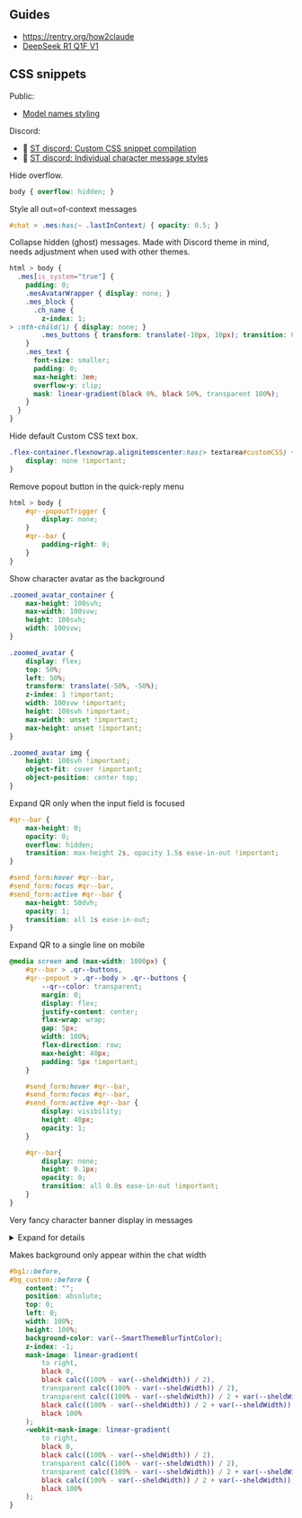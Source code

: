 ## Guides

- https://rentry.org/how2claude
- [DeepSeek R1 Q1F V1](https://rentry.org/88fr3yr5)


## CSS snippets

Public:
- [Model names styling](https://rentry.org/tavern-model-names)

Discord:
- 🧵 [ST discord: Custom CSS snippet compilation](https://discord.com/channels/1100685673633153084/1226855443586879519/1226855443586879519)
- 🧵 [ST discord: Individual character message styles](https://discord.com/channels/1100685673633153084/1335308918259454122)


Hide overflow.
```css
body { overflow: hidden; }
```

Style all out=of-context messages
```css
#chat > .mes:has(~ .lastInContext) { opacity: 0.5; }
```

Collapse hidden (ghost) messages. Made with Discord theme in mind, needs adjustment when used with other themes.
```css
html > body {
  .mes[is_system="true"] {
    padding: 0;
    .mesAvatarWrapper { display: none; }
    .mes_block {
      .ch_name {
        z-index: 1;
> :nth-child(1) { display: none; }
        .mes_buttons { transform: translate(-10px, 10px); transition: 0ms; z-index: 100; }
    }
    .mes_text {
      font-size: smaller;
      padding: 0;
      max-height: 3em;
      overflow-y: clip;
      mask: linear-gradient(black 0%, black 50%, transparent 100%);
    }
  }
}
```

Hide default Custom CSS text box.
```css
.flex-container.flexnowrap.alignitemscenter:has(> textarea#customCSS) {
    display: none !important;
}
```

Remove popout button in the quick-reply menu
```css
html > body {
    #qr--popoutTrigger {
        display: none;
    }
    #qr--bar {
        padding-right: 0;
    }
}
```

Show character avatar as the background
```css
.zoomed_avatar_container {
    max-height: 100svh;
    max-width: 100svw;
    height: 100svh;
    width: 100svw;
}

.zoomed_avatar {
    display: flex;
    top: 50%;
    left: 50%;
    transform: translate(-50%, -50%);
    z-index: 1 !important;
    width: 100svw !important;
    height: 100svh !important;
    max-width: unset !important;
    max-height: unset !important;
}

.zoomed_avatar img {
    height: 100svh !important;
    object-fit: cover !important;
    object-position: center top;
}
```

Expand QR only when the input field is focused
```css
#qr--bar {
    max-height: 0;
    opacity: 0;
    overflow: hidden;
    transition: max-height 2s, opacity 1.5s ease-in-out !important;
}

#send_form:hover #qr--bar,
#send_form:focus #qr--bar,
#send_form:active #qr--bar {
    max-height: 50dvh;
    opacity: 1;
    transition: all 1s ease-in-out;
}
```

Expand QR to a single line on mobile
```css
@media screen and (max-width: 1000px) {
    #qr--bar > .qr--buttons, 
    #qr--popout > .qr--body > .qr--buttons {
        --qr--color: transparent;
        margin: 0;
        display: flex;
        justify-content: center;
        flex-wrap: wrap;
        gap: 5px;
        width: 100%;
        flex-direction: row;
        max-height: 40px;
        padding: 5px !important;
    }

    #send_form:hover #qr--bar,
    #send_form:focus #qr--bar,
    #send_form:active #qr--bar {
        display: visibility;
        height: 40px;
        opacity: 1;
    }

    #qr--bar{
        display: none;
        height: 0.1px;
        opacity: 0;
        transition: all 0.8s ease-in-out !important;
    }
}
```

Very fancy character banner display in messages
<details><summary>Expand for details</summary>

- 🧵 [By Rivelle in ST discord](https://discord.com/channels/1100685673633153084/1226855443586879519/1332626877226942544)
- See also: 🧵 [Individual character message styles](https://discord.com/channels/1100685673633153084/1335308918259454122)


```css
/* Character name styling */
.mes[ch_name="Name"] .name_text {
    display: inline-flex !important;
    align-items: baseline;
    text-align: left;
    font-size: 36px;
    font-family: "Ballet", serif; /* Custom font */
    font-style: italic;
    line-height: 1.2;
    padding-right: 5px;

    /* Custom text gradient effect */
    background: linear-gradient(to bottom, 
        rgba(255, 255, 255, 0.8),
        rgba(231, 159, 168, 1)
    );
    -webkit-background-clip: text;
    -webkit-text-fill-color: transparent;

    /* Custom text shadow */
    text-shadow: 0 0 5px rgba(231, 159, 168, 1), 
                 0 0 10px rgba(255, 255, 255, 0.2);
}

/* Button alignment and layout */
.mes[ch_name="Name"] .mes_buttons,
.mes[ch_name="Name"] .extraMesButtons {
    position: relative;
    gap: 4px;
    flex-wrap: wrap;
    justify-content: flex-start;
    overflow: visible;
    align-items: center;
}

/* Button styles */
.mes[ch_name="Name"] .mes_button, 
.mes[ch_name="Name"] .extraMesButtons > div {
    place-self: center baseline;
    align-self: center;
    font-size: 14px;
    padding: 5px;
    margin-left: 3px;
    border-radius: 50%;
    background: linear-gradient(to bottom, /* Custom button colors */
        rgba(231, 159, 168, 0.8), 
        rgba(255, 255, 255, 0.5)
    );
    color: rgba(255, 255, 255, 0.9); /* Custom button text color */
    box-shadow: 0 0 5px rgba(231, 159, 168, 0.8); /* Custom shadow effect */
    transition: all 0.3s ease-in-out;
}

/* Character message box */
#chat .mes[ch_name="Name"] {
    position: relative;
    padding: 120px 25px 15px !important;
    background: 
        linear-gradient(to bottom, rgba(0, 0, 0, 0.3) 0%, rgba(0, 0, 0, 0) 90%, rgba(231, 159, 168, 0.5) 100%), /* Custom gradient */
        var(--SmartThemeBotMesBlurTintColor);
    border: rgba(231, 159, 168, 0.7) solid 2px !important; /* Custom border color */
    box-shadow: 3px 3px 10px rgba(231, 159, 168, 0.25) !important; /* Custom shadow */
}

/* Message background image */
#chat .mes[ch_name="Name"]::before {
    content: "";
    position: absolute;
    top: 0;
    left: 0;
    width: 100%;
    height: 150px;
    background: url("https://iili.io/2srZJGR.png") top center no-repeat; /* Custom image URL */
    background-size: cover;
    mask-image: linear-gradient(to bottom, black 60%, rgba(0,0,0,0) 100%);
    -webkit-mask-image: linear-gradient(to bottom, black 60%, rgba(0,0,0,0) 100%);
    mask-size: 100% 100%;
    -webkit-mask-size: 100% 100%;
    mask-repeat: no-repeat;
    -webkit-mask-repeat: no-repeat;
    z-index: 2;
    pointer-events: none;
}

/* Text and name layering adjustment */
#chat .mes .mes_block .mes_text,
#chat .mes_block .ch_name {
    position: relative;
    z-index: 3;
}

/* Icon styling */
.mes[ch_name="Name"] .icon-svg {
    aspect-ratio: 1;
    margin-left: 5px;
    place-self: unset;
}
```

1. **Replace `"Name"`** with the specific character name in all selectors
  - If you're lazy and want to apply it to all non-user characters, use `.mes[is_user="false"]` (Just replace all `.mes[ch_name="Name"]` with `.mes[is_user="false"]` and that’s it!)
2. **Message background image**
  - Recommended size: **900px × 200 px**
  - The image scales with the message but remains centered at the top
  - Replace the URL in `background: url(...)` with your own image
3. **Styling applies only to a single character**, keeping the default colors unless customized
4. **If using my theme**, replace:
  - `#chat .mes[ch_name="Name"]` → `#chat .mes[ch_name="Name"] .mes_block`
  - `#chat .mes[ch_name="Name"]::before` → `#chat .mes[ch_name="Name"] .mes_block::before`
5. **Custom elements:**
  - Font (`font-family`)
  - Gradient colors (`background`, `text-shadow`)
  - Button styles (`background`, `color`, `box-shadow`)
  - Borders and shadows (`border`, `box-shadow`)
</details>

Makes background only appear within the chat width
```css
#bg1::before,
#bg_custom::before {
    content: "";
    position: absolute;
    top: 0;
    left: 0;
    width: 100%;
    height: 100%;
    background-color: var(--SmartThemeBlurTintColor);
    z-index: -1;
    mask-image: linear-gradient(
        to right,
        black 0,
        black calc((100% - var(--sheldWidth)) / 2),
        transparent calc((100% - var(--sheldWidth)) / 2),
        transparent calc((100% - var(--sheldWidth)) / 2 + var(--sheldWidth)),
        black calc((100% - var(--sheldWidth)) / 2 + var(--sheldWidth)),
        black 100%
    );
    -webkit-mask-image: linear-gradient(
        to right,
        black 0,
        black calc((100% - var(--sheldWidth)) / 2),
        transparent calc((100% - var(--sheldWidth)) / 2),
        transparent calc((100% - var(--sheldWidth)) / 2 + var(--sheldWidth)),
        black calc((100% - var(--sheldWidth)) / 2 + var(--sheldWidth)),
        black 100%
    );
}
```
